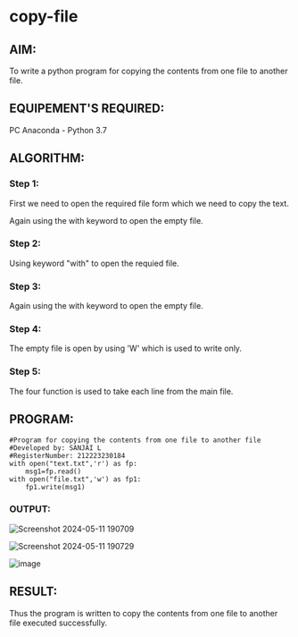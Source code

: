 # copy-file
## AIM:
To write a python program for copying the contents from one file to another file.
## EQUIPEMENT'S REQUIRED: 
PC
Anaconda - Python 3.7
## ALGORITHM: 
### Step 1:
First we need to open the required file form which we need to copy the text.

Again using the with keyword to open the empty file.

### Step 2:
Using keyword "with" to open the requied file.

### Step 3:
Again using the with keyword to open the empty file.

### Step 4:
The empty file is open by using 'W' which is used to write only.

### Step 5:
The four function is used to take each line from the main file.

## PROGRAM:
```
#Program for copying the contents from one file to another file
#Developed by: SANJAI L
#RegisterNumber: 212223230184
with open("text.txt",'r') as fp:
    msg1=fp.read()
with open("file.txt",'w') as fp1:
    fp1.write(msg1)

```
### OUTPUT:
![Screenshot 2024-05-11 190709](https://github.com/SanjaiOfficial/Copy-File/assets/151763180/c4b5d36d-1d45-4474-998e-89a705b66ba1)

![Screenshot 2024-05-11 190729](https://github.com/SanjaiOfficial/Copy-File/assets/151763180/f35b878e-6040-48b0-b280-f66dc78a49f8)

![image](https://github.com/SanjaiOfficial/Copy-File/assets/151763180/fee824ae-13ef-4492-8c01-cf85db1d1ce9)


## RESULT:
Thus the program is written to copy the contents from one file to another file executed successfully.
